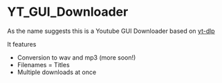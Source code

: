 # YT_GUI_Downloader
As the name suggests this is a Youtube GUI Downloader based on [yt-dlp](https://github.com/yt-dlp/yt-dlp)

It features 
- Conversion to wav and mp3 (more soon!)
- Filenames = Titles
- Multiple downloads at once

